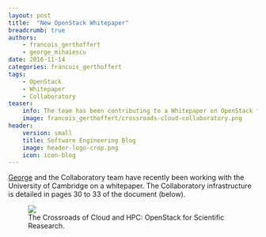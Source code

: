 ```yaml
---
layout: post
title:  "New OpenStack Whitepaper"
breadcrumb: true
authors:
    - francois_gerthoffert
    - george_mihaiescu
date: 2016-11-14
categories: francois_gerthoffert
tags:
    - OpenStack
    - Whitepaper
    - Collaboratory
teaser:
    info: The team has been contributing to a Whitepaper on OpenStack for Scientific Research. It went live today.
    image: francois_gerthoffert/crossroads-cloud-collaboratory.png
header:
    version: small
    title: Software Engineering Blog
    image: header-logo-crop.png
    icon: icon-blog
---
```


[George](http://softeng.oicr.on.ca/blog/category/george_mihaiescu) and the Collaboratory team have recently been working with the University of Cambridge on a whitepaper. The Collaboratory infrastructure is detailed in pages 30 to 33 of the document (below).

<figure>
	<a href="http://www.openstack.org/assets/science/OpenStack-CloudandHPC6x9Booklet-v4-online.pdf">
    <img src="{{site.urlimg}}francois_gerthoffert/crossroads-cloud-collaboratory.png" /></a>
    <figcaption>The Crossroads of Cloud and HPC: OpenStack for Scientific Reasearch.</figcaption>
</figure>
